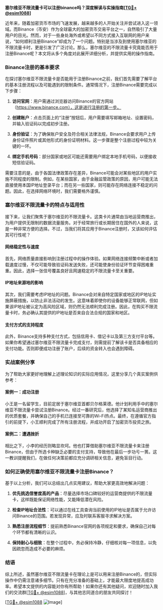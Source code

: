 **塞尔维亚不限流量卡可以注册binance吗？深度解读与实操指南[[TG💪+ @esim1088](https://t.me/s/esim1088)]**

近年来，随着加密货币市场的飞速发展，越来越多的人开始关注并尝试进入这一领域。而Binance（币安）作为全球最大的加密货币交易平台之一，自然吸引了大量用户的目光。然而，对于一些身处海外或希望以不同方式接入互联网的用户来说，“如何顺利注册Binance”却成为了一个问题。特别是当涉及到使用塞尔维亚的不限流量卡时，更是引发了广泛讨论。那么，塞尔维亚的不限流量卡究竟能否用于注册Binance呢？本文将从多个角度对此展开详细分析，并提供实用的操作指南。

### Binance注册的基本要求

在探讨塞尔维亚不限流量卡是否能用于注册Binance之前，我们首先需要了解平台的基本注册流程以及可能遇到的限制条件。通常情况下，注册Binance需要完成以下步骤：

1. **访问官网**：用户需通过浏览器访问Binance的官方网站（https://www.binance.com），这是进行注册的第一步。
   
2. **创建账户**：点击页面上的“注册”按钮后，用户需要填写邮箱地址、设置密码，并输入验证码以完成初步注册。

3. **身份验证**：为了确保账户安全及符合相关法律法规，Binance会要求用户上传身份证件照片或其他形式的身份证明材料。这一步骤是整个注册过程中较为关键的一环。

4. **绑定手机号码**：部分国家或地区可能还需要用户绑定本地手机号码，以便接收短信验证码。

需要注意的是，由于各国法律政策存在差异，Binance可能会对某些地区的用户实施不同程度的限制。例如，在某些国家，由于金融监管政策的原因，用户可能无法直接使用本国IP地址登录平台；而在另一些国家，则可能存在网络连接不稳定的问题。因此，在选择网络环境时，我们需要格外谨慎。

### 塞尔维亚不限流量卡的特点与适用性

接下来，让我们聚焦于塞尔维亚的不限流量卡。这类卡片通常由当地运营商推出，为用户提供无限制的数据流量服务。对于经常旅行或长期居住在国外的人来说，这是一种非常方便的选择。不过，当我们将其应用于Binance注册时，又该如何评估其可行性呢？

#### 网络稳定性与速度

首先，网络质量直接影响到注册过程中的操作体验。如果网络连接频繁中断或者加载速度过慢，不仅可能导致验证码发送失败，还可能使身份验证环节变得困难重重。因此，选择一张信号覆盖良好且网速稳定的不限流量卡至关重要。

#### IP地址来源地的影响

其次，我们需要考虑IP地址的问题。Binance会对来自特定国家或地区的IP地址实施屏蔽措施，以防止非法活动的发生。这意味着即使你的设备能够正常联网，但如果该IP地址被认定为高风险区域，则仍然无法顺利完成注册。因此，在购买不限流量卡时，务必确认其提供的IP地址是否来自合法合规的国家和地区。

#### 支付方式的支持程度

此外，Binance支持多种支付方式，包括信用卡、借记卡以及第三方支付平台等。如果你希望通过塞尔维亚不限流量卡完成支付，则需提前了解该卡是否具备相应的支付功能。否则即便成功注册了账户，后续的资金转入也会遇到障碍。

### 实战案例分享

为了帮助大家更好地理解上述理论知识的实际应用情况，这里分享几个真实案例供参考：

#### 案例一：成功注册

小王是一名留学生，目前定居于塞尔维亚首都贝尔格莱德。他计划利用手中的塞尔维亚不限流量卡尝试注册Binance。经过一番研究后，他选择了某知名运营商推出的优质套餐，并确保自己的手机已连接至可靠的Wi-Fi热点。最终，在遵循官方指引的前提下，小王顺利完成了所有注册流程，并成功开启了加密货币投资之旅。

#### 案例二：遭遇挫折

相比之下，小李的经历则略显坎坷。他也打算借助塞尔维亚不限流量卡来注册Binance，但由于所选卡种缺乏必要的支付支持，导致他在最后一步功亏一篑。这一教训提醒我们，在做任何决策前都应充分调研相关信息，避免盲目行动。

### 如何正确使用塞尔维亚不限流量卡注册Binance？

基于以上分析，我们可以总结出几点实用建议，帮助大家更高效地解决问题：

1. **优先挑选信誉度高的产品**：尽量选择市场口碑较好的运营商提供的不限流量卡，这样既能保证网络性能，又能降低潜在风险。

2. **检查IP地址合法性**：可以通过在线工具查询当前使用的IP地址是否属于允许访问Binance的范围。若发现异常，应及时联系客服寻求解决方案。

3. **熟悉注册流程细节**：提前熟悉Binance官网的各项规定和要求，确保自己对每个环节都有清晰的认识。

4. **保持耐心与细致**：在整个过程中，务必保持冷静，仔细核对每一项信息，以免因疏忽而造成不必要的麻烦。

### 结语

综上所述，虽然塞尔维亚不限流量卡在理论上是可以用来注册Binance的，但实际操作中仍需注意诸多细节。只有在充分准备的基础上，才能最大限度地提高成功率。希望本文提供的内容能对你有所帮助！如果你还有其他疑问，欢迎随时加入我们的交流群[[TG💪+ @esim1088](https://t.me/s/esim1088)]，与其他志同道合的朋友共同探讨！

[[TG💪+ @esim1088](https://t.me/s/esim1088) ![Image](https://i.postimg.cc/4NQfJmqS/Snipaste-2025-05-13-00-14-12.png)]